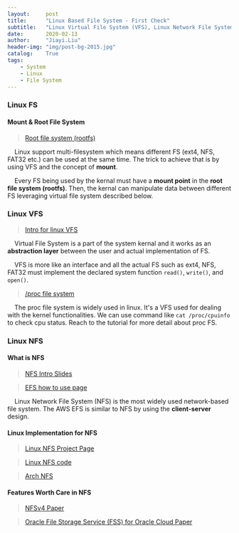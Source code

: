 ```yaml
---
layout:     post
title:      "Linux Based File System - First Check"
subtitle:   "Linux Virtual File System (VFS), Linux Network File System (NFS)"
date:       2020-02-13
author:     "Jiayi.Liu"
header-img: "img/post-bg-2015.jpg"
catalog: 	True
tags:
    - System
    - Linux
    - File System
---
```


### Linux FS 

#### Mount & Root File System

> [Root file system (rootfs)](https://superuser.com/questions/576723/what-is-rootfs-and-what-can-you-do-with-it)

&nbsp;&nbsp;&nbsp;&nbsp;Linux support multi-filesystem which means different FS (ext4, NFS, FAT32 etc.) can be used at the same time. The trick to achieve that is by using VFS and the concept of **mount**.

&nbsp;&nbsp;&nbsp;&nbsp;Every FS being used by the kernal must have a **mount point** in the **root file system (rootfs)**. Then, the kernal can manipulate data between different FS leveraging virtual file system described below.

### Linux VFS

> [Intro for linux VFS](https://opensource.com/article/19/3/virtual-filesystems-linux)

&nbsp;&nbsp;&nbsp;&nbsp;Virtual File System is a part of the system kernal and it works as an **abstraction layer** between the user and actual implementation of FS.

&nbsp;&nbsp;&nbsp;&nbsp;VFS is more like an interface and all the actual FS such as ext4, NFS, FAT32 must implement the declared system function `read()`, `write()`, and `open()`.

> [/proc file system](https://likegeeks.com/linux-virtual-file-system/)

&nbsp;&nbsp;&nbsp;&nbsp;The proc file system is widely used in linux. It's a VFS used for dealing with the kernel functionalities. We can use command like `cat /proc/cpuinfo` to check cpu status. Reach to the tutorial for more detail about proc FS.

### Linux NFS

#### What is NFS

> [NFS Intro Slides](http://www.cs.fsu.edu/~langley/CNT4603-2009-Spring/08-nfs.pdf)

> [EFS how to use page](https://aws.amazon.com/getting-started/tutorials/create-network-file-system/)

&nbsp;&nbsp;&nbsp;&nbsp;Linux Network File System (NFS) is the most widely used network-based file system. The AWS EFS is similar to NFS by using the **client-server** design.

#### Linux Implementation for NFS

> [Linux NFS Project Page](http://wiki.linux-nfs.org/wiki/index.php/Main_Page)

> [Linux NFS code](https://github.com/torvalds/linux/tree/master/fs/nfs)

> [Arch NFS](https://wiki.archlinux.org/index.php/NFS)

#### Features Worth Care in NFS

> [NFSv4 Paper](https://www.kernel.org/doc/ols/2001/nfsv4_ols.pdf)

> [Oracle File Storage Service (FSS) for Oracle Cloud Paper](https://www.usenix.org/system/files/atc19-kuszmaul.pdf)

